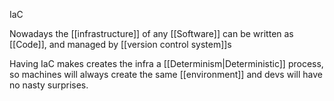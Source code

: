 IaC

Nowadays the [[infrastructure]] of any [[Software]] can be written as [[Code]], and managed by [[version control system]]s

Having IaC makes creates the infra a [[Determinism|Deterministic]] process, so machines will always create the same [[environment]] and devs will have no nasty surprises.